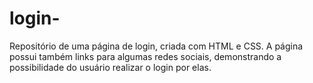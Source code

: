 # login-
Repositório de uma página de login, criada com HTML e CSS. A página possui também links para algumas redes sociais, demonstrando a possibilidade do usuário realizar o login por elas.
